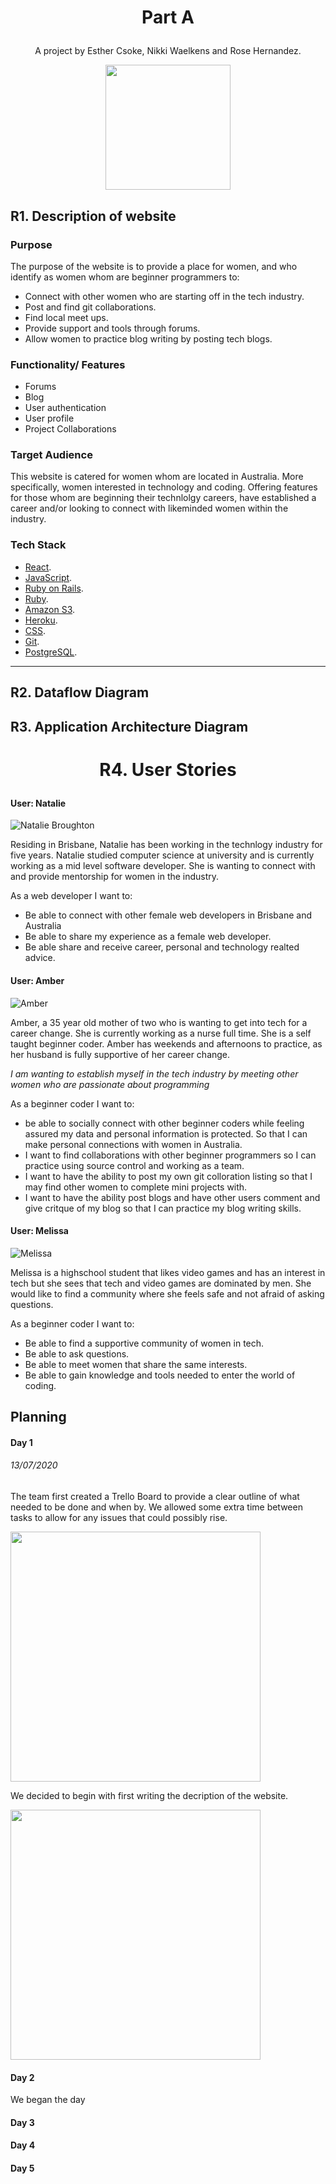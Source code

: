 
# <p align="center"> Part A
</p>

 <p align="center"> 
 A project by Esther Csoke, Nikki Waelkens and Rose Hernandez.
</p>

 <p align="center"> 
  <img width="200" src="./Img/girl-at-computer.png">
</p>



## R1. Description of website

### Purpose

The purpose of the website is to provide a place for women, and who identify as women whom are beginner programmers to:

- Connect with other women who are starting off in the tech industry.
- Post and find git collaborations. 
- Find local meet ups.
- Provide support and tools through forums.
- Allow women to practice blog writing by posting tech blogs.
 
### Functionality/ Features

- Forums
- Blog
- User authentication
- User profile
- Project Collaborations

### Target Audience
This website is catered for women whom are located in Australia. More specifically, women interested in technology and coding. Offering features for those whom are beginning their technlolgy careers, have established a career and/or looking to connect with likeminded women within the industry.

### Tech Stack

- [React](https://reactjs.org/).
- [JavaScript](https://www.javascript.com/).
- [Ruby on Rails](https://rubyonrails.org/).
- [Ruby](https://www.ruby-lang.org/en/).
- [Amazon S3](https://aws.amazon.com/).
- [Heroku](https://heroku.com/).
- [CSS](https://www.w3.org/Style/CSS/Overview.en.html).
- [Git](https://github.com/).
- [PostgreSQL](https://www.postgresql.org/).


--- 

## R2. Dataflow Diagram

## R3. Application Architecture Diagram


# <p align="center"> R4. User Stories
</p>

#### User: Natalie

![Natalie Broughton](./Img/UserAvatar/4.png)

Residing in Brisbane, Natalie has been working in the technlogy industry for five years. Natalie studied computer science at university and is currently working as a mid level software developer. She is wanting to connect with and provide mentorship for women in the industry.

As a web developer I want to:
- Be able to connect with other female web developers in Brisbane and Australia
- Be able to share my experience as a female web developer. 
- Be able share and receive career, personal and technology realted advice.



####  User: Amber

![Amber](./Img/UserAvatar/8.png)

Amber, a 35 year old mother of two who is wanting to get into tech for a career change. She is currently working as a nurse full time. She is a self taught beginner coder. Amber has weekends and afternoons to practice, as her husband is fully supportive of her career change. 

<i>I am wanting to establish myself in the tech industry by meeting other women who are passionate about programming </i>


As a beginner coder I want to:
-  be able to socially connect with other beginner coders while feeling assured my data and personal information is protected. So that I can make personal connections with women in Australia.
- I want to find collaborations with other beginner programmers so I can practice using source control and working as a team.
- I want to have the ability to post my own git colloration listing so that I may find other women to complete mini projects with.
-  I want to have the ability post blogs and have other users comment and give critque of my blog so that I can practice my blog writing skills.


####  User: Melissa

![Melissa](./Img/UserAvatar/1.png)

Melissa is a highschool student that likes video games and has an interest in tech but she sees that tech and video games are dominated by men. She would like to find a community where she feels safe and not afraid of asking questions.

As a beginner coder I want to:
- Be able to find a supportive community of women in tech.
- Be able to ask questions.
- Be able to meet women that share the same interests.
- Be able to gain knowledge and tools needed to enter the world of coding.




## Planning


#### Day 1 
###### 13/07/2020

The team first created a Trello Board to provide a clear outline of what needed to be done and when by. We allowed some extra time between tasks to allow for any issues that could possibly rise. 

  <img width="400" src="./Img/Day1Planning/Created-tasks.png">

We decided to begin with first writing the decription of the website. 

  <img width="400" src="./Img/Day1Planning/description-of-website.png">

#### Day 2

We began the day 

#### Day 3


#### Day 4


#### Day 5
